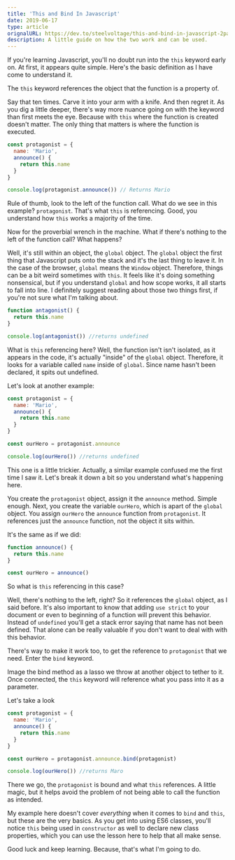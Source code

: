 ```yaml
---
title: 'This and Bind In Javascript'
date: 2019-06-17
type: article
orignalURL: https://dev.to/steelvoltage/this-and-bind-in-javascript-2pam
description: A little guide on how the two work and can be used.
---
```


If you're learning Javascript, you'll no doubt run into the `this` keyword early on. At first, it appears quite simple. Here's the basic definition as I have come to understand it.

The `this` keyword references the object that the function is a property of.

Say that ten times. Carve it into your arm with a knife. And then regret it. As you dig a little deeper, there's way more nuance going on with the keyword than first meets the eye. Because with `this` where the function is created doesn't matter. The only thing that matters is where the function is executed.

```javascript
const protagonist = {
  name: 'Mario',
  announce() {
    return this.name
  }
}

console.log(protagonist.announce()) // Returns Mario
```

Rule of thumb, look to the left of the function call. What do we see in this example? `protagonist`. That's what `this` is referencing. Good, you understand how `this` works a majority of the time.

Now for the proverbial wrench in the machine. What if there's nothing to the left of the function call? What happens?

Well, it's still within an object, the `global` object. The `global` object the first thing that Javascript puts onto the stack and it's the last thing to leave it. In the case of the browser, `global` means the `Window` object. Therefore, things can be a bit weird sometimes with `this`. It feels like it's doing something nonsensical, but if you understand `global` and how scope works, it all starts to fall into line. I definitely suggest reading about those two things first, if you're not sure what I'm talking about.

```javascript
function antagonist() {
  return this.name
}

console.log(antagonist()) //returns undefined
```

What is `this` referencing here? Well, the function isn't isn't isolated, as it appears in the code, it's actually "inside" of the `global` object. Therefore, it looks for a variable called `name` inside of `global`. Since name hasn't been declared, it spits out undefined.

Let's look at another example:

```javascript
const protagonist = {
  name: 'Mario',
  announce() {
    return this.name
  }
}

const ourHero = protagonist.announce

console.log(ourHero()) //returns undefined
```

This one is a little trickier. Actually, a similar example confused me the first time I saw it. Let's break it down a bit so you understand what's happening here.

You create the `protagonist` object, assign it the `announce` method. Simple enough. Next, you create the variable `ourHero`, which is apart of the `global` object. You assign `ourHero` the `announce` function from `protagonist`. It references just the `announce` function, not the object it sits within.

It's the same as if we did:

```javascript
function announce() {
  return this.name
}

const ourHero = announce()
```

So what is `this` referencing in this case?

Well, there's nothing to the left, right? So it references the `global` object, as I said before. It's also important to know that adding `use strict` to your document or even to beginning of a function will prevent this behavior. Instead of `undefined` you'll get a stack error saying that name has not been defined. That alone can be really valuable if you don't want to deal with with this behavior.

There's way to make it work too, to get the reference to `protagonist` that we need. Enter the `bind` keyword.

Image the bind method as a lasso we throw at another object to tether to it. Once connected, the `this` keyword will reference what you pass into it as a parameter.

Let's take a look

```javascript
const protagonist = {
  name: 'Mario',
  announce() {
    return this.name
  }
}

const ourHero = protagonist.announce.bind(protagonist)

console.log(ourHero()) //returns Maro
```

There we go, the `protagonist` is bound and what `this` references. A little magic, but it helps avoid the problem of not being able to call the function as intended.

My example here doesn't cover _everything_ when it comes to `bind` and `this`, but these are the very basics. As you get into using ES6 classes, you'll notice `this` being used in `constructor` as well to declare new class properties, which you can use the lesson here to help that all make sense.

Good luck and keep learning. Because, that's what I'm going to do.
